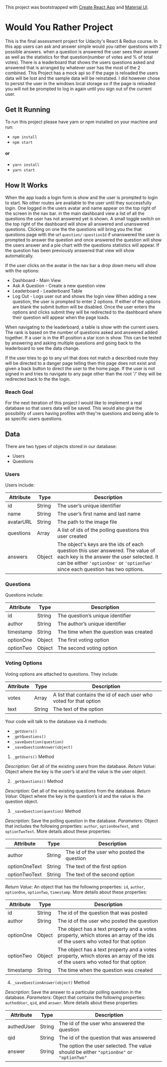 This project was bootstrapped with [Create React App](https://github.com/facebookincubator/create-react-app) and [Material UI](https://material-ui.com/).


# Would You Rather Project

This is the final assessment project for Udacity's React & Redux course. In this app users can ask and answer
simple would you rather questions with 2 possible answers. when a question is answered the user sees their
answer as well as the statistics for that question(number of votes and % of total votes). There is a leaderboard
that shows the users questions asked and answered that is arranged by whatever user has the most of the 2 combined. This
Project has a mock api so if the page is reloaded the users data will be lost and the sample data will be reinstated. I did however chose to persist the user in the windows local storage so if the page is reloaded you will not be prompted to log in
again until you sign out of the current user.

## Get It Running
To run this project please have yarn or npm installed on your machine and run:

* `npm install`
* `npm start`
#### or
* `yarn install`
* `yarn start`

## How It Works

When the app loads a login form is show and the user is prompted to login to start. No other routes are available to the user until they successfully login. One logged in the users avatar and name appear on the top right of the screen in the nav bar.
in the main dashboard view a list of all the questions the user has not answered yet is shown. A small toggle switch on the top right of the dashboard will show all answered and unanswered questions. Clicking on one the the questions will bring you the that questions page with the url ```question/:questionId``` if unanswered the user is prompted to answer the question and once answered the question will show the users answer and a pie chart with the questions statistics will appear. If the question has been previously answered that view will show automatically.


If the user clicks on the avatar in the nav bar a drop down menu will show with the options:
  * Dashboard - Main View
  * Ask A Question - Create a new question view
  * Leaderboard - Leaderboard Table
  * Log Out - Logs user out and shows the login view
When adding a new question, the user is prompted to enter 2 options. If either of the options are blank the submit button will
be disabled. Once the user enters the options and clicks submit they will be redirected to the dashboard where their question will appear when the page loads.

When navigating to the leaderboard, a table is show with the current users. The rank is based on the number of questions asked and answered added together. If a user is in the #1 position a star icon is show. This can be tested by answering and asking multiple questions and going back to the leaderboard to see the data change.

If the user tries to go to any url that does not match a described route they will be directed to a danger page telling then this page does not exist and given a back button to direct the user to the home page. If the user is not signed in and tries to navigate to any page other than the root '/' they will be redirected back to the the login.

### Reach Goal
For the next iteration of this project I would like to implement a real database so that users data will be saved. This would also give the possibility of users having profiles with they're questions and being able to as specific users questions.

## Data

There are two types of objects stored in our database:

* Users
* Questions

### Users

Users include:

| Attribute    | Type             | Description           |
|-----------------|------------------|-------------------         |
| id                 | String           | The user’s unique identifier |
| name          | String           | The user’s first name  and last name     |
| avatarURL  | String           | The path to the image file |
| questions | Array | A list of ids of the polling questions this user created|
| answers      | Object         |  The object's keys are the ids of each question this user answered. The value of each key is the answer the user selected. It can be either `'optionOne'` or `'optionTwo'` since each question has two options.

### Questions

Questions include:

| Attribute | Type | Description |
|-----------------|------------------|-------------------|
| id                  | String | The question’s unique identifier |
| author        | String | The author’s unique identifier |
| timestamp | String | The time when the question was created|
| optionOne | Object | The first voting option|
| optionTwo | Object | The second voting option|

### Voting Options

Voting options are attached to questions. They include:

| Attribute | Type | Description |
|-----------------|------------------|-------------------|
| votes             | Array | A list that contains the id of each user who voted for that option|
| text                | String | The text of the option |

Your code will talk to the database via 4 methods:

* `_getUsers()`
* `_getQuestions()`
* `_saveQuestion(question)`
* `_saveQuestionAnswer(object)`

1) `_getUsers()` Method

*Description*: Get all of the existing users from the database.
*Return Value*: Object where the key is the user’s id and the value is the user object.

2) `_getQuestions()` Method

*Description*: Get all of the existing questions from the database.
*Return Value*: Object where the key is the question’s id and the value is the question object.

3) `_saveQuestion(question)` Method

*Description*: Save the polling question in the database.
*Parameters*:  Object that includes the following properties: `author`, `optionOneText`, and `optionTwoText`. More details about these properties:

| Attribute | Type | Description |
|-----------------|------------------|-------------------|
| author | String | The id of the user who posted the question|
| optionOneText| String | The text of the first option |
| optionTwoText | String | The text of the second option |

*Return Value*:  An object that has the following properties: `id`, `author`, `optionOne`, `optionTwo`, `timestamp`. More details about these properties:

| Attribute | Type | Description |
|-----------------|------------------|-------------------|
| id | String | The id of the question that was posted|
| author | String | The id of the user who posted the question|
| optionOne | Object | The object has a text property and a votes property, which stores an array of the ids of the users who voted for that option|
| optionTwo | Object | The object has a text property and a votes property, which stores an array of the ids of the users who voted for that option|
|timestamp|String | The time when the question was created|

4) `_saveQuestionAnswer(object)` Method

*Description*: Save the answer to a particular polling question in the database.
*Parameters*: Object that contains the following properties: `authedUser`, `qid`, and `answer`. More details about these properties:

| Attribute | Type | Description |
|-----------------|------------------|-------------------|
| authedUser | String | The id of the user who answered the question|
| qid | String | The id of the question that was answered|
| answer | String | The option the user selected. The value should be either `"optionOne"` or `"optionTwo"`|
